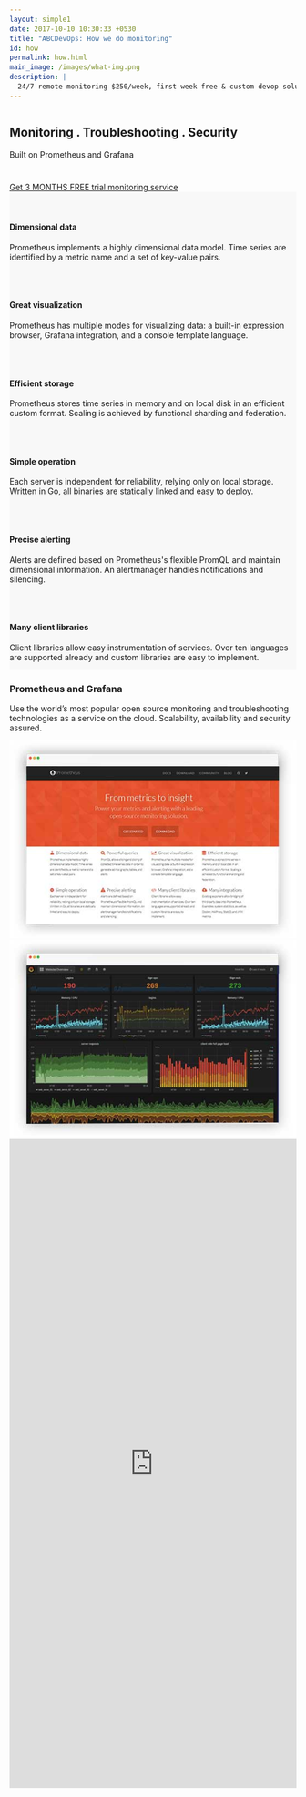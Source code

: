 ```yaml
---
layout: simple1 
date: 2017-10-10 10:30:33 +0530
title: "ABCDevOps: How we do monitoring"
id: how
permalink: how.html
main_image: /images/what-img.png
description: |
  24/7 remote monitoring $250/week, first week free & custom devop solutions
---
```

<div class="monitoring-banner">
   <div class="ui grid container center aligned">
      <div class="banner-txt sixteen wide mobile sixteen wide computer column">
         <div class="text-banner">
            <h2>Monitoring <b>.</b> <span>Troubleshooting</span> <b>.</b> Security</h2>
            <span>Built on Prometheus and Grafana</span>
            <div class="wrap-div" style="margin-top:40px;">
                <a href="#how-form" class="button">Get 3 MONTHS FREE trial monitoring service</a>
            </div>
         </div>
      </div>
   </div>
</div>
<div class="features-monitoring" style="background-color:#f8f8f8">
     <div class="ui container inner-content-page">
        <div class="ui grid">
            <div class="three column row  stackable">
                <div class="column ssec">
                   <i class="fa fa-flask"></i>
                    <br><br>
                    <h4> Dimensional data</h4>
                    <p>Prometheus implements a highly dimensional data model. Time series are identified by a metric name and a set of key-value pairs.</p>
                </div>
                <div class="column ssec">
                   <i class="fa fa-line-chart"></i>
                    <br><br>
                    <h4> Great visualization</h4>
                    <p>Prometheus has multiple modes for visualizing data: a built-in expression browser, Grafana integration, and a console template language.</p>
                </div>
                <div class="column ssec">
                   <i class="fa fa-database"></i>
                    <br><br>
                    <h4>  Efficient storage</h4>
                    <p>Prometheus stores time series in memory and on local disk in an efficient custom format. Scaling is achieved by functional sharding and federation.</p>
                </div>
            </div>
            <div class="three column row  stackable">
                <div class="column ssec">
                   <i class="fa fa-cog"></i>
                    <br><br>
                    <h4>  Simple operation</h4>
                    <p>Each server is independent for reliability, relying only on local storage. Written in Go, all binaries are statically linked and easy to deploy.</p>
                </div>
                <div class="column ssec">
                   <i class="fa fa-warning"></i>
                    <br><br>
                    <h4> Precise alerting</h4>
                    <p>Alerts are defined based on Prometheus's flexible PromQL and maintain dimensional information. An alertmanager handles notifications and silencing.</p>
                </div>
                <div class="column ssec">
                   <i class="fa fa-code"></i>
                    <br><br>
                    <h4>Many client libraries</h4>
                    <p>Client libraries allow easy instrumentation of services. Over ten languages are supported already and custom libraries are easy to implement.</p>
                </div>
            </div>
        </div>
    </div>  
</div> 

<div class="prom-graf-sec bg-white">
   <div class=" inner-content-page">
    <div class="ui grid middle aligned">
        <div class="eight wide computer sixteen wide mobile column">
                <div class="wrap-div">
                    <h3>Prometheus and Grafana</h3>
                    <p>Use the world’s most popular open source monitoring and troubleshooting technologies as a service on the cloud. Scalability, availability and security assured.</p>
                </div>
        </div>
        <div class="four wide computer sixteen wide mobile column">
            <img src="/images/prometheus11.jpg" class="prometheus" alt="prometheus">
        </div>
        <div class="four wide computer sixteen wide mobile column">
            <img src="/images/grafana11.jpg" class="grafana" alt="grafana">
        </div>
    </div>
   </div>
</div>
<!-- <section class="bg-dark inner-content-page">
<div class="ui container">
        <div class="expanded bg-dark ui grid">
            <div class="three column row text-white stackable">
                <div class="column text-center">
                    <img src="../images/ico1.png" alt="git"><br><br>
                    Implement repository changes using Gitflow workflow<br><br>
                </div>
                <div class="column text-center">
                    <img src="../images/ico2.png" alt="git"><br><br>
                    Implement deployment process<br><br><br>
                </div>
                <div class="column text-center">
                    <img src="../images/ico3.png" alt="git"><br><br>
                    Implement Infrastructure Monitoring and Alerting on the critical production infrastructure
                </div>
            </div>
            <div class="three column row text-white stackable">
                <div class="column text-center">
                    <img src="../images/ico4.png" alt="git"><br><br>
                    Implement Full-Stack and Application Monitoring and Alerting on critical and noncritical infrastructure
                </div>
                <div class="column text-center">
                    <img src="../images/ico5.png" alt="git"><br><br>
                    Implement Log Management<br><br><br>
                </div>
                <div class="column text-center">
                    <img src="../images/ico6.png" alt="git"><br><br>
                    Server / Deployment Automation<br><br><br>
                </div>
            </div>
        </div>
</div>
</section> -->
<div class="formsec"  id="how-form">
    <div class="ui centered grid ">
        <div class="ten wide computer sixteen wide mobile column">
            <iframe src="https://docs.google.com/forms/d/e/1FAIpQLSfnMUoAtIRGsQnmZoqftFBhW9TOQgSFQVHWXBaRYTSnspdNtQ/viewform?embedded=true"  height="1140" frameborder="0" marginheight="0" marginwidth="0" style="width:100%;">Loading...</iframe>
        </div>
    </div>
</div>